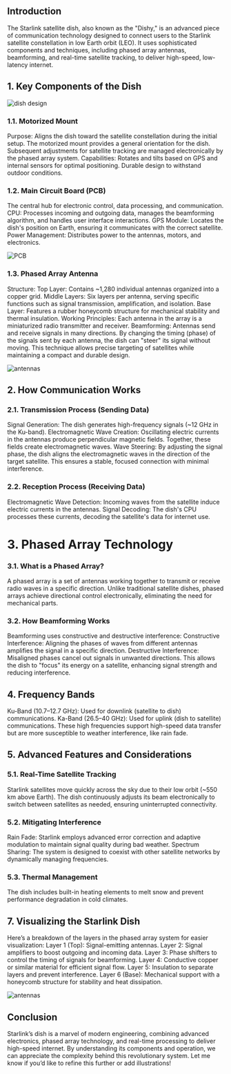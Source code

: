 ## Introduction

The Starlink satellite dish, also known as the "Dishy," is an advanced piece of communication technology designed to connect users to the Starlink satellite constellation in low Earth orbit (LEO). It uses sophisticated components and techniques, including phased array antennas, beamforming, and real-time satellite tracking, to deliver high-speed, low-latency internet.

## 1. Key Components of the Dish

![dish design](https://github.com/user-attachments/assets/7bc62e44-68cf-4ae2-9619-6a8809249e84)

### 1.1. Motorized Mount
Purpose:
Aligns the dish toward the satellite constellation during the initial setup.
The motorized mount provides a general orientation for the dish. Subsequent adjustments for satellite tracking are managed electronically by the phased array system.
Capabilities:
Rotates and tilts based on GPS and internal sensors for optimal positioning.
Durable design to withstand outdoor conditions.

### 1.2. Main Circuit Board (PCB)
The central hub for electronic control, data processing, and communication.
CPU: Processes incoming and outgoing data, manages the beamforming algorithm, and handles user interface interactions.
GPS Module: Locates the dish's position on Earth, ensuring it communicates with the correct satellite.
Power Management: Distributes power to the antennas, motors, and electronics.

![PCB](https://github.com/user-attachments/assets/9ec8eef5-7bbc-4906-95ff-945234ef062f)

### 1.3. Phased Array Antenna
Structure:
Top Layer: Contains ~1,280 individual antennas organized into a copper grid.
Middle Layers: Six layers per antenna, serving specific functions such as signal transmission, amplification, and isolation.
Base Layer: Features a rubber honeycomb structure for mechanical stability and thermal insulation.
Working Principles:
Each antenna in the array is a miniaturized radio transmitter and receiver.
Beamforming:
Antennas send and receive signals in many directions.
By changing the timing (phase) of the signals sent by each antenna, the dish can "steer" its signal without moving.
This technique allows precise targeting of satellites while maintaining a compact and durable design.

![antennas](https://github.com/user-attachments/assets/e6e652ca-9333-4173-83a1-a3bde07e5145)

## 2. How Communication Works
### 2.1. Transmission Process (Sending Data)
Signal Generation: The dish generates high-frequency signals (~12 GHz in the Ku-band).
Electromagnetic Wave Creation:
Oscillating electric currents in the antennas produce perpendicular magnetic fields.
Together, these fields create electromagnetic waves.
Wave Steering:
By adjusting the signal phase, the dish aligns the electromagnetic waves in the direction of the target satellite.
This ensures a stable, focused connection with minimal interference.
### 2.2. Reception Process (Receiving Data)
Electromagnetic Wave Detection:
Incoming waves from the satellite induce electric currents in the antennas.
Signal Decoding:
The dish's CPU processes these currents, decoding the satellite's data for internet use.

# 3. Phased Array Technology
### 3.1. What is a Phased Array?
A phased array is a set of antennas working together to transmit or receive radio waves in a specific direction.
Unlike traditional satellite dishes, phased arrays achieve directional control electronically, eliminating the need for mechanical parts.
### 3.2. How Beamforming Works
Beamforming uses constructive and destructive interference:
Constructive Interference: Aligning the phases of waves from different antennas amplifies the signal in a specific direction.
Destructive Interference: Misaligned phases cancel out signals in unwanted directions.
This allows the dish to "focus" its energy on a satellite, enhancing signal strength and reducing interference.

## 4. Frequency Bands
Ku-Band (10.7–12.7 GHz):
Used for downlink (satellite to dish) communications.
Ka-Band (26.5–40 GHz):
Used for uplink (dish to satellite) communications.
These high frequencies support high-speed data transfer but are more susceptible to weather interference, like rain fade.

## 5. Advanced Features and Considerations
### 5.1. Real-Time Satellite Tracking
Starlink satellites move quickly across the sky due to their low orbit (~550 km above Earth).
The dish continuously adjusts its beam electronically to switch between satellites as needed, ensuring uninterrupted connectivity.
### 5.2. Mitigating Interference
Rain Fade: Starlink employs advanced error correction and adaptive modulation to maintain signal quality during bad weather.
Spectrum Sharing: The system is designed to coexist with other satellite networks by dynamically managing frequencies.
### 5.3. Thermal Management
The dish includes built-in heating elements to melt snow and prevent performance degradation in cold climates.

## 7. Visualizing the Starlink Dish
Here’s a breakdown of the layers in the phased array system for easier visualization:
Layer 1 (Top): Signal-emitting antennas.
Layer 2: Signal amplifiers to boost outgoing and incoming data.
Layer 3: Phase shifters to control the timing of signals for beamforming.
Layer 4: Conductive copper or similar material for efficient signal flow.
Layer 5: Insulation to separate layers and prevent interference.
Layer 6 (Base): Mechanical support with a honeycomb structure for stability and heat dissipation.

![antennas](https://github.com/user-attachments/assets/e9ff0736-a2f5-47e0-bacc-23b132544817)


## Conclusion
Starlink’s dish is a marvel of modern engineering, combining advanced electronics, phased array technology, and real-time processing to deliver high-speed internet. By understanding its components and operation, we can appreciate the complexity behind this revolutionary system.
Let me know if you’d like to refine this further or add illustrations!


